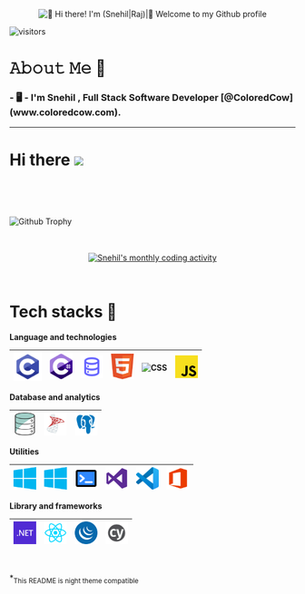 <!---
Rajsnehil/Rajsnehil is a ✨ special ✨ repository because its `README.md` (this file) appears on your GitHub profile.
You can click the Preview link to take a look at your changes.
--->

<p align="center" >
<img src="https://raw.githubusercontent.com/Rajsnehil/Rajsnehil/main/Intro.gif" alt="👋 Hi there! I'm (Snehil|Raj)|👋 Welcome to my Github profile" title=""/>
</p>

![visitors](https://visitor-badge-reloaded.herokuapp.com/badge?page_id=Rajsnehil.Rajsnehil&color=00cf00)

#  𝙰𝚋𝚘𝚞𝚝 𝙼𝚎 :book:

<h3>- 🖥 - I'm Snehil , Full Stack Software Developer [@ColoredCow](www.coloredcow.com).
</h3>


-----------------------------------------------------------------------------------------------------
<!-- Stand with Ukraine -->
<!-- [![Stand With Ukraine](./assets/svg/stand-with-ukraine.svg)](https://stand-with-ukraine.pp.ua/) -->

<!-- Greeting and tagline -->
<h1>Hi there <img src="./assets/gif/wave.gif" width="30"></h1>

<!-- <h3 align="center">Hello, World!</h3>
<p align="center">
<img src="./assets/gif/earth.gif" width="60" />
</p> -->

<!-- hello world gif -->
<!-- <div align="center">
   <img src="./assets/gif/hello-world.gif" />
</div> -->

<br />

<!-- introduction -->

<!-- coder gif -->
<!-- <p align="center">
<img src="./assets/gif/gif.gif" alt="Coder GIF" width="500">
</p> -->

<br />

<!-- beautiful streak -->
<!-- <p align="center">
<a href="#go-nowhere">
<img align="center" src="https://github-readme-streak-stats.herokuapp.com/?user=sanamhub&theme=tokyonight&ring=ffa200&fire=15f4ee&currStreakNum=a35eff&currStreakLabel=a35eff&sideLabels=4296f5&sideNums=4296f5&hide_border=true&background=00000000" alt="sanamhub's streak" />
</a>
</p> -->

<br />

![Github Trophy](https://github-profile-trophy.vercel.app/?username=Rajsnehil&theme=discord)

<br />

<!-- activity graph -->
<p align="center">
<a href="#">
<img align="center" src="https://activity-graph.herokuapp.com/graph?username=Rajsnehil&theme=github&bg_color=ffffff00&color=2800f0&point=a35eff&line=15f4ee&custom_title=Last%20month%20GitHub%20activity&hide_border=true&area=true" alt="Snehil's monthly coding activity" />
</a>
</p>

<br />

<!-- tech stacks -->

# Tech stacks 🚀

**Language and technologies**

| <img title="C" alt="C" width="50px" src="./assets/svg/lang/c.svg" /> | <img alt="C#" title="C#" width="40px" src="./assets/svg/lang/cs.svg"> | <img title="SQL" alt="SQL" width="40px" src="./assets/svg/lang/sql.svg"/> | <img title="HTML" alt="HTML" width="40px" src="./assets/svg/lang/html.svg"> | <img title="CSS" alt="CSS" width="40px" src="./assets/svg/lang/css.svg"> | <img title="JS" alt="JS" width="40px" src="./assets/svg/lang/js.svg"> |
| -------------------------------------------------------------------- | --------------------------------------------------------------------- | ------------------------------------------------------------------------ | --------------------------------------------------------------------------- | ------------------------------------------------------------------------ | --------------------------------------------------------------------- |

**Database and analytics**

| <img title="DB" alt="DB" width="40px" src="./assets/svg/db/db.svg" /> | <img title="SQL Server" alt="SQL Server" width="40px" src="./assets/svg/db/mssql.svg" /> | <img title="PostgreSQL" alt="PostgreSQL" width="40px" src="./assets/svg/db/pgsql.svg" /> |
| --------------------------------------------------------------------- | ---------------------------------------------------------------------------------------- | ---------------------------------------------------------------------------------------- |

**Utilities**

| <img title="Windows" alt="Windows" width="40px" src="./assets/svg/utilities/windows.svg" /> | <img title="Docker" alt="Docker" width="40px" src="./assets/svg/utilities/windows.svg"/> | <img title="Terminal" alt="Terminal" width="40px" src="./assets/svg/utilities/terminal.svg" /> | <img title="git" alt="git" width="40px" src="./assets/svg/utilities/vs.svg" /> | <img title="Visual Studio Code" alt="Visual Studio Code" width="40px" src="./assets/svg/utilities/vscode.svg" /> | <img title="Office" alt="Office" width="40px" src="./assets/svg/utilities/office.svg" /> |
| ------------------------------------------------------------------------------------------- | ------------------------------------------------------------------------------------- | ---------------------------------------------------------------------------------------------- | ------------------------------------------------------------------------------ | ---------------------------------------------------------------------------------------------------------------- | ---------------------------------------------------------------------------------------- |

**Library and frameworks**

| <img title=".NET" alt=".NET" width="40px" src="./assets/svg/lib/dotnet.svg" /> | <img title="React" alt="React" width="40px" src="./assets/svg/lib/react.svg" /> | <img title="Strapi" alt="Strapi" width="40px" src="./assets/svg/lib/jquery.svg" /> | <img title="Cypress" alt="Cypress" width="40px" src="./assets/svg/lib/cypress.svg" /> |
| ------------------------------------------------------------------------------ | ----------------------------------------------------------------------- | ---------------------------------------------------------------------------------- | ------------------------------------------------------------------------------------- |


<!-- **Design**

| <img title="Figma" alt="Figma" width="40px" src="./assets/svg/design/figma.svg" /> | <img title="Photoshop" alt="Photoshop" width="40px" src="./assets/svg/design/photoshop.svg" /> | <img title="PremierPro" alt="PremierPro" width="40px" src="./assets/svg/design/premierpro.svg" /> |
| ---------------------------------------------------------------------------------- | ---------------------------------------------------------------------------------------------- | ------------------------------------------------------------------------------------------------- |
 -->
<br />

<!-- classical stats -->

<!-- ### Classical stats ⚡

<img align="left" src="https://github-readme-stats.vercel.app/api?username=sanamhub&count_private=true&show_icons=true&theme=merko" alt="sanam's Github Stats" width="60%">

<img align="left" src="https://github-readme-stats.vercel.app/api/wakatime?username=sanam&layout=compact&count_private=true&show_icons=true&theme=merko" alt="Sanam's Wakatime Stats" width="60%">

<img src="https://github-readme-stats.vercel.app/api/top-langs/?username=sanamhub&count_private=true&show_icons=true&theme=merko" width="37%" alt="Sanam's Top Languages">

<br /> -->


\*<sub>This README is night theme compatible</sub>
